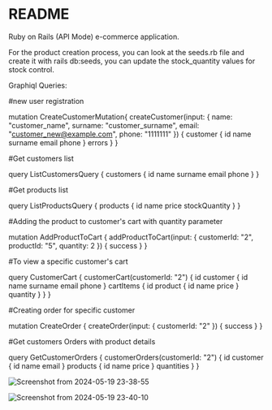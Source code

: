 # README

Ruby on Rails (API Mode) e-commerce application.

For the product creation process, you can look at the seeds.rb file and create it with rails db:seeds, you can update the stock_quantity values for stock control.

Graphiql Queries:

#new user registration

mutation CreateCustomerMutation{
  createCustomer(input: {
    name: "customer_name",
    surname: "customer_surname",
    email: "customer_new@example.com",
    phone: "1111111"
  }) {
    customer {
      id
      name
      surname
      email
      phone
    }
    errors
  }
}

#Get customers list

query ListCustomersQuery {
  customers {
    id
    name
    surname
    email
    phone
  }
}

#Get products list

query ListProductsQuery {
  products {
    id
    name
    price
    stockQuantity
  }
}

#Adding the product to customer's cart with quantity parameter

mutation AddProductToCart {
  addProductToCart(input: { customerId: "2", productId: "5", quantity: 2 }) {
    success
  }
}

#To view a specific customer's cart

query CustomerCart {
  customerCart(customerId: "2") {
    id
    customer {
      id
      name
      surname
      email
      phone
    }
    cartItems {
      id
      product {
        id
        name
        price
      }
      quantity
    }
  }
}

#Creating order for specific customer

mutation CreateOrder {
  createOrder(input: { customerId: "2" }) {
    success
  }
}

#Get customers Orders with product details

query GetCustomerOrders {
  customerOrders(customerId: "2") {
    id
    customer {
      id
      name
      email
    }
    products {
      id
      name
      price
    }
    quantities
  }
}


![Screenshot from 2024-05-19 23-38-55](https://github.com/ElifGokceAtilgan/ecommerce_protein/assets/83187400/39ac3988-5be8-41e7-8cd6-caf9b945c22b)



![Screenshot from 2024-05-19 23-40-10](https://github.com/ElifGokceAtilgan/ecommerce_protein/assets/83187400/c8d28e29-c794-4325-a785-9a9f8bceac53)
